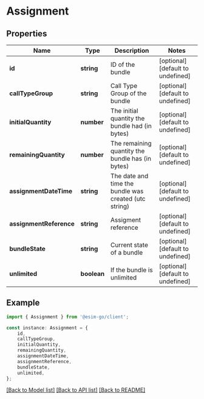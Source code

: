 # Assignment


## Properties

Name | Type | Description | Notes
------------ | ------------- | ------------- | -------------
**id** | **string** | ID of the bundle | [optional] [default to undefined]
**callTypeGroup** | **string** | Call Type Group of the bundle | [optional] [default to undefined]
**initialQuantity** | **number** | The initial quantity the bundle had (in bytes) | [optional] [default to undefined]
**remainingQuantity** | **number** | The remaining quantity the bundle has (in bytes) | [optional] [default to undefined]
**assignmentDateTime** | **string** | The date and time the bundle was created (utc string) | [optional] [default to undefined]
**assignmentReference** | **string** | Assigment reference | [optional] [default to undefined]
**bundleState** | **string** | Current state of a bundle | [optional] [default to undefined]
**unlimited** | **boolean** | If the bundle is unlimited | [optional] [default to undefined]

## Example

```typescript
import { Assignment } from '@esim-go/client';

const instance: Assignment = {
    id,
    callTypeGroup,
    initialQuantity,
    remainingQuantity,
    assignmentDateTime,
    assignmentReference,
    bundleState,
    unlimited,
};
```

[[Back to Model list]](../README.md#documentation-for-models) [[Back to API list]](../README.md#documentation-for-api-endpoints) [[Back to README]](../README.md)
